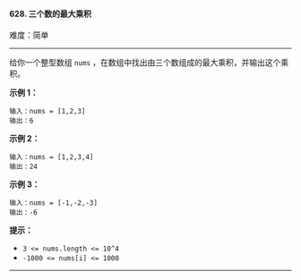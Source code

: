 #### 628. 三个数的最大乘积

难度：简单

---

给你一个整型数组 `nums` ，在数组中找出由三个数组成的最大乘积，并输出这个乘积。

**示例 1：**

```
输入：nums = [1,2,3]
输出：6
```

**示例 2：**

```
输入：nums = [1,2,3,4]
输出：24
```

**示例 3：**

```
输入：nums = [-1,-2,-3]
输出：-6
```

**提示：**

* `3 <= nums.length <= 10^4`
* `-1000 <= nums[i] <= 1000`

---

```Java
```